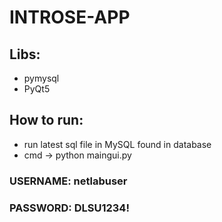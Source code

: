 # INTROSE-APP

## Libs:
* pymysql
* PyQt5

## How to run:
* run latest sql file in MySQL found in database
* cmd -> python maingui.py

### USERNAME: netlabuser
### PASSWORD: DLSU1234!